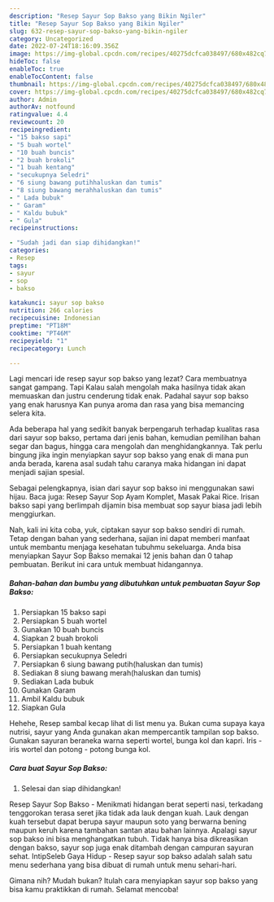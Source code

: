 ```yaml
---
description: "Resep Sayur Sop Bakso yang Bikin Ngiler"
title: "Resep Sayur Sop Bakso yang Bikin Ngiler"
slug: 632-resep-sayur-sop-bakso-yang-bikin-ngiler
category: Uncategorized
date: 2022-07-24T18:16:09.356Z
image: https://img-global.cpcdn.com/recipes/40275dcfca038497/680x482cq70/sayur-sop-bakso-foto-resep-utama.jpg
hideToc: false
enableToc: true
enableTocContent: false
thumbnail: https://img-global.cpcdn.com/recipes/40275dcfca038497/680x482cq70/sayur-sop-bakso-foto-resep-utama.jpg
cover: https://img-global.cpcdn.com/recipes/40275dcfca038497/680x482cq70/sayur-sop-bakso-foto-resep-utama.jpg
author: Admin
authorAv: notfound
ratingvalue: 4.4
reviewcount: 20
recipeingredient:
- "15 bakso sapi"
- "5 buah wortel"
- "10 buah buncis"
- "2 buah brokoli"
- "1 buah kentang"
- "secukupnya Seledri"
- "6 siung bawang putihhaluskan dan tumis"
- "8 siung bawang merahhaluskan dan tumis"
- " Lada bubuk"
- " Garam"
- " Kaldu bubuk"
- " Gula"
recipeinstructions:

- "Sudah jadi dan siap dihidangkan!"
categories:
- Resep
tags:
- sayur
- sop
- bakso

katakunci: sayur sop bakso 
nutrition: 266 calories
recipecuisine: Indonesian
preptime: "PT18M"
cooktime: "PT46M"
recipeyield: "1"
recipecategory: Lunch

---
```



Lagi mencari ide resep sayur sop bakso yang lezat? Cara membuatnya sangat gampang. Tapi Kalau salah mengolah maka hasilnya tidak akan memuaskan dan justru cenderung tidak enak. Padahal sayur sop bakso yang enak harusnya Kan punya aroma dan rasa yang bisa memancing selera kita.


Ada beberapa hal yang sedikit banyak berpengaruh terhadap kualitas rasa dari sayur sop bakso, pertama dari jenis bahan, kemudian pemilihan bahan segar dan bagus, hingga cara mengolah dan menghidangkannya. Tak perlu bingung jika ingin menyiapkan sayur sop bakso yang enak di mana pun anda berada, karena asal sudah tahu caranya maka hidangan ini dapat menjadi sajian spesial.

Sebagai pelengkapnya, isian dari sayur sop bakso ini menggunakan sawi hijau. Baca juga: Resep Sayur Sop Ayam Komplet, Masak Pakai Rice. Irisan bakso sapi yang berlimpah dijamin bisa membuat sop sayur biasa jadi lebih menggiurkan.


Nah, kali ini kita coba, yuk, ciptakan sayur sop bakso sendiri di rumah. Tetap dengan bahan yang sederhana, sajian ini dapat memberi manfaat untuk membantu menjaga kesehatan tubuhmu sekeluarga. Anda bisa menyiapkan Sayur Sop Bakso memakai 12 jenis bahan dan 0 tahap pembuatan. Berikut ini cara untuk membuat hidangannya.

<!--inarticleads1-->

##### Bahan-bahan dan bumbu yang dibutuhkan untuk pembuatan Sayur Sop Bakso:

1. Persiapkan 15 bakso sapi
1. Persiapkan 5 buah wortel
1. Gunakan 10 buah buncis
1. Siapkan 2 buah brokoli
1. Persiapkan 1 buah kentang
1. Persiapkan secukupnya Seledri
1. Persiapkan 6 siung bawang putih(haluskan dan tumis)
1. Sediakan 8 siung bawang merah(haluskan dan tumis)
1. Sediakan  Lada bubuk
1. Gunakan  Garam
1. Ambil  Kaldu bubuk
1. Siapkan  Gula


Hehehe, Resep sambal kecap lihat di list menu ya. Bukan cuma supaya kaya nutrisi, sayur yang Anda gunakan akan mempercantik tampilan sop bakso. Gunakan sayuran beraneka warna seperti wortel, bunga kol dan kapri. Iris - iris wortel dan potong - potong bunga kol. 

<!--inarticleads2-->

##### Cara buat Sayur Sop Bakso:


1. Selesai dan siap dihidangkan!

Resep Sayur Sop Bakso - Menikmati hidangan berat seperti nasi, terkadang tenggorokan terasa seret jika tidak ada lauk dengan kuah. Lauk dengan kuah tersebut dapat berupa sayur maupun soto yang berwarna bening maupun keruh karena tambahan santan atau bahan lainnya. Apalagi sayur sop bakso ini bisa menghangatkan tubuh. Tidak hanya bisa dikreasikan dengan bakso, sayur sop juga enak ditambah dengan campuran sayuran sehat. IntipSeleb Gaya Hidup - Resep sayur sop bakso adalah salah satu menu sederhana yang bisa dibuat di rumah untuk menu sehari-hari. 

Gimana nih? Mudah bukan? Itulah cara menyiapkan sayur sop bakso yang bisa kamu praktikkan di rumah. Selamat mencoba!
